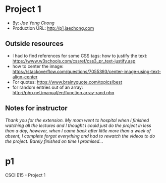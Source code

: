 # Project 1
+ By: *Jae Yong Chong*
+ Production URL: <http://p1.jaechong.com>

## Outside resources
+ I had to find references for some CSS tags: how to justify the text: https://www.w3schools.com/cssref/css3_pr_text-justify.asp
+ how to center the image:
https://stackoverflow.com/questions/7055393/center-image-using-text-align-center
+ For quotes: https://www.brainyquote.com/topics/best
+ for random entries out of an array: http://php.net/manual/en/function.array-rand.php

## Notes for instructor
*Thank you for the extension.  My mom went to hospital when I finished watching all the lectures and I thought I could just do the project in less than a day, however, when I came back after little more than a week of absent, I complete forgot everything and had to rewatch the videos to do the project.  Barely finished on time I promised...*
# p1
CSCI E15 - Project 1
